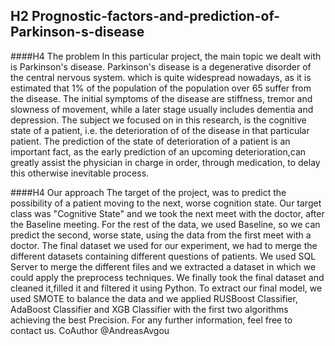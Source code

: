 ## H2 Prognostic-factors-and-prediction-of-Parkinson-s-disease

####H4 The problem
In this particular project, the main topic we dealt with is Parkinson's disease. Parkinson's disease is a degenerative disorder of the central nervous system.
which is quite widespread nowadays, as it is estimated that 1% of the population of the population over 65 suffer from the disease.
The initial symptoms of the disease are stiffness, tremor and slowness of movement, while a later stage usually includes
dementia and depression. The subject we focused on in this research, is the cognitive state of a patient, i.e. the deterioration of
of the disease in that particular patient. The prediction of the state of deterioration of a
patient is an important fact, as the early prediction of an upcoming deterioration,can greatly assist the physician in charge in order, through medication, to
delay this otherwise inevitable process.

####H4 Our approach
The target of the project, was to predict the possibility of a patient moving to the next, worse cognition state. Our target 
class was "Cognitive State" and we took the next meet with the doctor, after the Baseline meeting. For the rest of the data, we used Baseline, so we can predict the 
second, worse state, using the data from the first meet with a doctor. The final dataset we used for our experiment, we had to merge the different datasets 
containing different questions of patients. We used SQL Server to merge the different files and we extracted a dataset in which we could apply the preprocess techniques.
We finally took the final dataset and cleaned it,filled it and filtered it using Python. To extract our final model, we used SMOTE to balance the data 
and we applied RUSBoost Classifier, AdaBoost Classifier and XGB Classifier with the first two algorithms achieving the best Precision. For any further information, feel 
free to contact us.
CoAuthor @AndreasAvgou
